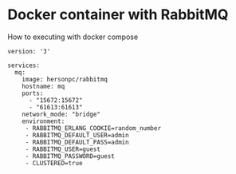 # Docker container with RabbitMQ

How to executing with docker compose

```
version: '3'

services:
  mq:
    image: hersonpc/rabbitmq
    hostname: mq
    ports:
      - "15672:15672"
      - "61613:61613"
    network_mode: "bridge"
    environment:
     - RABBITMQ_ERLANG_COOKIE=random_number
     - RABBITMQ_DEFAULT_USER=admin
     - RABBITMQ_DEFAULT_PASS=admin
     - RABBITMQ_USER=guest
     - RABBITMQ_PASSWORD=guest
     - CLUSTERED=true
```

